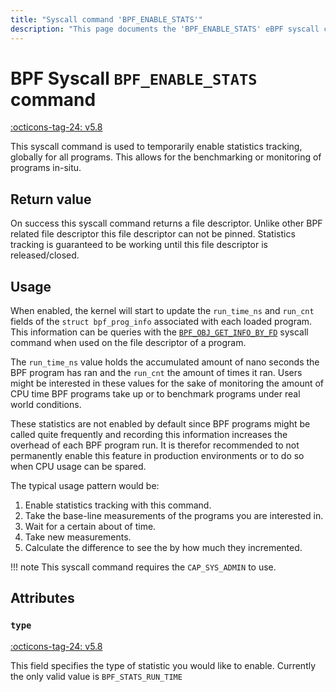 ```yaml
---
title: "Syscall command 'BPF_ENABLE_STATS'"
description: "This page documents the 'BPF_ENABLE_STATS' eBPF syscall command, including its defintion, usage, program types that can use it, and examples."
---
```

# BPF Syscall `BPF_ENABLE_STATS` command

<!-- [FEATURE_TAG](BPF_ENABLE_STATS) -->
[:octicons-tag-24: v5.8](https://github.com/torvalds/linux/commit/d46edd671a147032e22cfeb271a5734703093649)
<!-- [/FEATURE_TAG] -->

This syscall command is used to temporarily enable statistics tracking, globally for all programs. This allows for the benchmarking or monitoring of programs in-situ.

## Return value

On success this syscall command returns a file descriptor. Unlike other BPF related file descriptor this file descriptor can not be pinned. Statistics tracking is guaranteed to be working until this file descriptor is released/closed.

## Usage

When enabled, the kernel will start to update the `run_time_ns` and `run_cnt` fields of the `struct bpf_prog_info` associated with each loaded program. This information can be queries with the [`BPF_OBJ_GET_INFO_BY_FD`](BPF_OBJ_GET_INFO_BY_FD.md) syscall command when used on the file descriptor of a program.

The `run_time_ns` value holds the accumulated amount of nano seconds the BPF program has ran and the `run_cnt` the amount of times it ran. Users might be interested in these values for the sake of monitoring the amount of CPU time BPF programs take up or to benchmark programs under real world conditions.

These statistics are not enabled by default since BPF programs might be called quite frequently and recording this information increases the overhead of each BPF program run. It is therefor recommended to not permanently enable this feature in production environments or to do so when CPU usage can be spared.

The typical usage pattern would be:

1. Enable statistics tracking with this command. 
2. Take the base-line measurements of the programs you are interested in.
3. Wait for a certain about of time.
4. Take new measurements.
5. Calculate the difference to see the by how much they incremented.

!!! note
    This syscall command requires the `CAP_SYS_ADMIN` to use.

## Attributes

### `type`

[:octicons-tag-24: v5.8](https://github.com/torvalds/linux/commit/d46edd671a147032e22cfeb271a5734703093649)

This field specifies the type of statistic you would like to enable. Currently the only valid value is `BPF_STATS_RUN_TIME`
